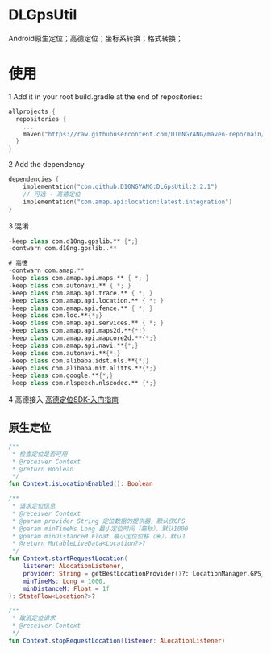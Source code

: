 # DLGpsUtil
Android原生定位；高德定位；坐标系转换；格式转换；

# 使用
1 Add it in your root build.gradle at the end of repositories:
```kotlin
allprojects {
  repositories {
    ...
    maven("https://raw.githubusercontent.com/D10NGYANG/maven-repo/main/repository")
  }
}
```

2 Add the dependency
```kotlin
dependencies {
    implementation("com.github.D10NGYANG:DLGpsUtil:2.2.1")
    // 可选 - 高德定位
    implementation("com.amap.api:location:latest.integration")
}
```
3 混淆
```kotlin
-keep class com.d10ng.gpslib.** {*;}
-dontwarn com.d10ng.gpslib..**

# 高德
-dontwarn com.amap.**
-keep class com.amap.api.maps.** { *; }
-keep class com.autonavi.** { *; }
-keep class com.amap.api.trace.** { *; }
-keep class com.amap.api.location.** { *; }
-keep class com.amap.api.fence.** { *; }
-keep class com.loc.**{*;}
-keep class com.amap.api.services.** { *; }
-keep class com.amap.api.maps2d.**{*;}
-keep class com.amap.api.mapcore2d.**{*;}
-keep class com.amap.api.navi.**{*;}
-keep class com.autonavi.**{*;}
-keep class com.alibaba.idst.nls.**{*;}
-keep class com.alibaba.mit.alitts.**{*;}
-keep class com.google.**{*;}
-keep class com.nlspeech.nlscodec.** {*;}
```

4 高德接入
[高德定位SDK-入门指南](https://lbs.amap.com/api/android-location-sdk/gettingstarted)

## 原生定位
```kotlin
/**
 * 检查定位是否可用
 * @receiver Context
 * @return Boolean
 */
fun Context.isLocationEnabled(): Boolean
```
```kotlin
/**
 * 请求定位信息
 * @receiver Context
 * @param provider String 定位数据的提供器，默认仅GPS
 * @param minTimeMs Long 最小定位时间（毫秒），默认1000
 * @param minDistanceM Float 最小定位位移（米），默认1
 * @return MutableLiveData<Location?>?
 */
fun Context.startRequestLocation(
    listener: ALocationListener,
    provider: String = getBestLocationProvider()?: LocationManager.GPS_PROVIDER,
    minTimeMs: Long = 1000,
    minDistanceM: Float = 1f
): StateFlow<Location?>?
```
```kotlin
/**
 * 取消定位请求
 * @receiver Context
 */
fun Context.stopRequestLocation(listener: ALocationListener)
```

